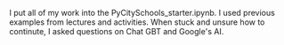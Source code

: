 I put all of my work into the PyCitySchools_starter.ipynb. I used previous examples from lectures and activities. When stuck and unsure how to continute, I asked questions on Chat GBT and Google's AI.
